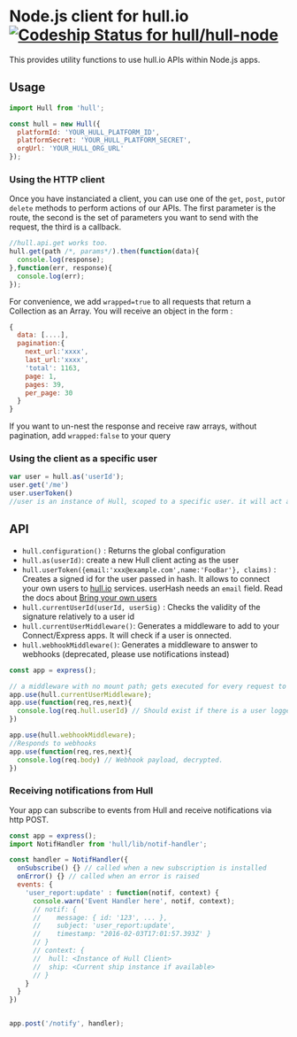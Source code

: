 # Node.js client for hull.io [ ![Codeship Status for hull/hull-node](https://www.codeship.io/projects/862851d0-b98b-0130-bbef-5e0af06e25c6/status?branch=master) ](https://www.codeship.io/projects/4360)


This provides utility functions to use hull.io APIs within Node.js apps.

## Usage

```js
import Hull from 'hull';

const hull = new Hull({
  platformId: 'YOUR_HULL_PLATFORM_ID',
  platformSecret: 'YOUR_HULL_PLATFORM_SECRET',
  orgUrl: 'YOUR_HULL_ORG_URL'
});
```

### Using the HTTP client

Once you have instanciated a client, you can use one of the `get`, `post`,
`put`or `delete` methods to perform actions of our APIs.
The first parameter is the route, the second is the set of parameters you want
to send with the request, the third is a callback.

```js
//hull.api.get works too.
hull.get(path /*, params*/).then(function(data){
  console.log(response);
},function(err, response){
  console.log(err);
});
```

For convenience, we add `wrapped=true` to all requests that return a Collection as an Array. You will receive an object in the form :
```js
{
  data: [....],
  pagination:{
    next_url:'xxxx',
    last_url:'xxxx',
    'total': 1163,
    page: 1,
    pages: 39,
    per_page: 30
  }
}
```
If you want to un-nest the response and receive raw arrays, without pagination, add `wrapped:false` to your query

### Using the client as a specific user

```js
var user = hull.as('userId');
user.get('/me')
user.userToken()
//user is an instance of Hull, scoped to a specific user. it will act as if the user performed the action
```

## API

* `hull.configuration()` : Returns the global configuration
* `hull.as(userId)`: create a new Hull client acting as the user
* `hull.userToken({email:'xxx@example.com',name:'FooBar'}, claims)` : Creates a signed id for the user passed in hash. It allows to connect your own users to [hull.io](http://hull.io) services. userHash needs an `email` field. Read the docs about [Bring your own users](http://hull.io/docs/users/byou)
* `hull.currentUserId(userId, userSig)` : Checks the
validity of the signature relatively to a user id
* `hull.currentUserMiddleware()`: Generates a middleware
to add to your Connect/Express apps. It will check if a user is onnected.
* `hull.webhookMiddleware()`: Generates a middleware to answer to webhooks (deprecated, please use notifications instead)

```js
const app = express();

// a middleware with no mount path; gets executed for every request to the app
app.use(hull.currentUserMiddleware);
app.use(function(req,res,next){
  console.log(req.hull.userId) // Should exist if there is a user logged in;  
})

app.use(hull.webhookMiddleware);
//Responds to webhooks
app.use(function(req,res,next){
  console.log(req.body) // Webhook payload, decrypted.
})

```


### Receiving notifications from Hull

Your app can subscribe to events from Hull and receive notifications via http POST. 




```js
const app = express();
import NotifHandler from 'hull/lib/notif-handler';

const handler = NotifHandler({
  onSubscribe() {} // called when a new subscription is installed
  onError() {} // called when an error is raised
  events: {
    'user_report:update' : function(notif, context) {
      console.warn('Event Handler here', notif, context);
      // notif: { 
      //    message: { id: '123', ... }, 
      //    subject: 'user_report:update', 
      //    timestamp: "2016-02-03T17:01:57.393Z' }
      // }
      // context: { 
      //  hull: <Instance of Hull Client> 
      //  ship: <Current ship instance if available>
      // }
    }
  }
})


app.post('/notify', handler);
```

